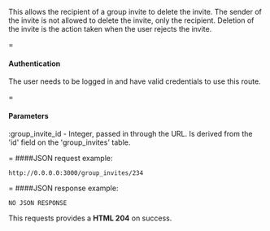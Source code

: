 <!-- --- title: DELETE /group_invites/:group_invites_id -->

This allows the recipient of a group invite to delete the invite. The sender of the invite is not allowed to delete the invite, only the recipient. Deletion of the invite is the action taken when the user rejects the invite.

=
#### Authentication
The user needs to be logged in and have valid credentials to use this route.

=
#### Parameters
:group_invite_id - Integer, passed in through the URL. Is derived from the 'id' field on the 'group_invites' table.

=
####JSON request example:
```
http://0.0.0.0:3000/group_invites/234
```

=
####JSON response example:

```
NO JSON RESPONSE
```

This requests provides a <strong>HTML 204</strong> on success.